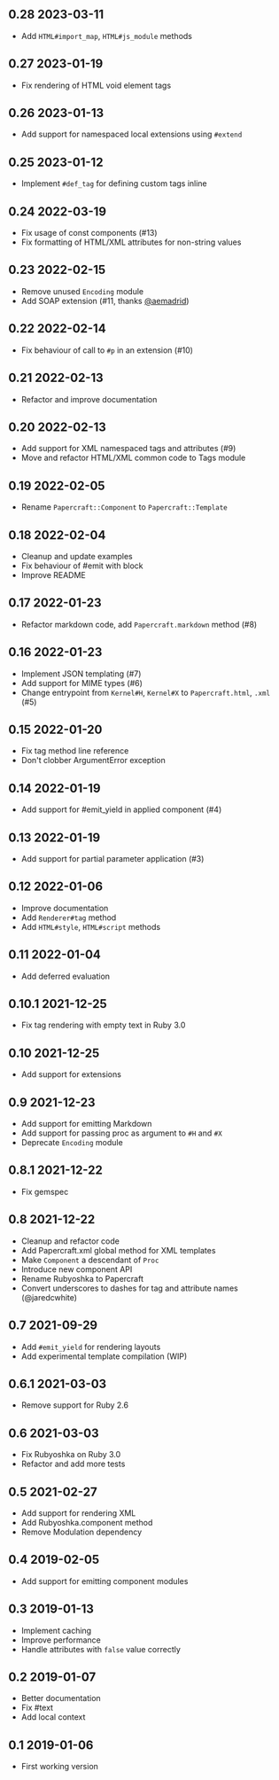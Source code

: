## 0.28 2023-03-11

- Add `HTML#import_map`, `HTML#js_module` methods

## 0.27 2023-01-19

- Fix rendering of HTML void element tags

## 0.26 2023-01-13

- Add support for namespaced local extensions using `#extend`

## 0.25 2023-01-12

- Implement `#def_tag` for defining custom tags inline

## 0.24 2022-03-19

- Fix usage of const components (#13)
- Fix formatting of HTML/XML attributes for non-string values

## 0.23 2022-02-15

- Remove unused `Encoding` module
- Add SOAP extension (#11, thanks [@aemadrid](https://github.com/aemadrid))

## 0.22 2022-02-14

- Fix behaviour of call to `#p` in an extension (#10)

## 0.21 2022-02-13

- Refactor and improve documentation

## 0.20 2022-02-13

- Add support for XML namespaced tags and attributes (#9)
- Move and refactor HTML/XML common code to Tags module

## 0.19 2022-02-05

- Rename `Papercraft::Component` to `Papercraft::Template`

## 0.18 2022-02-04

- Cleanup and update examples
- Fix behaviour of #emit with block
- Improve README

## 0.17 2022-01-23

- Refactor markdown code, add `Papercraft.markdown` method (#8)

## 0.16 2022-01-23

- Implement JSON templating (#7)
- Add support for MIME types (#6)
- Change entrypoint from `Kernel#H`, `Kernel#X` to `Papercraft.html`, `.xml` (#5)

## 0.15 2022-01-20

- Fix tag method line reference
- Don't clobber ArgumentError exception

## 0.14 2022-01-19

- Add support for #emit_yield in applied component (#4)

## 0.13 2022-01-19

- Add support for partial parameter application (#3)

## 0.12 2022-01-06

- Improve documentation
- Add `Renderer#tag` method
- Add `HTML#style`, `HTML#script` methods

## 0.11 2022-01-04

- Add deferred evaluation

## 0.10.1 2021-12-25

- Fix tag rendering with empty text in Ruby 3.0

## 0.10 2021-12-25

- Add support for extensions

## 0.9 2021-12-23

- Add support for emitting Markdown
- Add support for passing proc as argument to `#H` and `#X`
- Deprecate `Encoding` module

## 0.8.1 2021-12-22

- Fix gemspec

## 0.8 2021-12-22

- Cleanup and refactor code
- Add Papercraft.xml global method for XML templates
- Make `Component` a descendant of `Proc`
- Introduce new component API
- Rename Rubyoshka to Papercraft
- Convert underscores to dashes for tag  and attribute names (@jaredcwhite)

## 0.7 2021-09-29

- Add `#emit_yield` for rendering layouts
- Add experimental template compilation (WIP)

## 0.6.1 2021-03-03

- Remove support for Ruby 2.6

## 0.6 2021-03-03

- Fix Rubyoshka on Ruby 3.0
- Refactor and add more tests

## 0.5 2021-02-27

- Add support for rendering XML
- Add Rubyoshka.component method
- Remove Modulation dependency

## 0.4 2019-02-05

- Add support for emitting component modules

## 0.3 2019-01-13

- Implement caching
- Improve performance
- Handle attributes with `false` value correctly

## 0.2 2019-01-07

- Better documentation
- Fix #text
- Add local context

## 0.1 2019-01-06

- First working version
